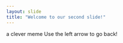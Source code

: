 ```yaml
---
layout: slide
title: "Welcome to our second slide!"
---
```

a clever meme
Use the left arrow to go back!
